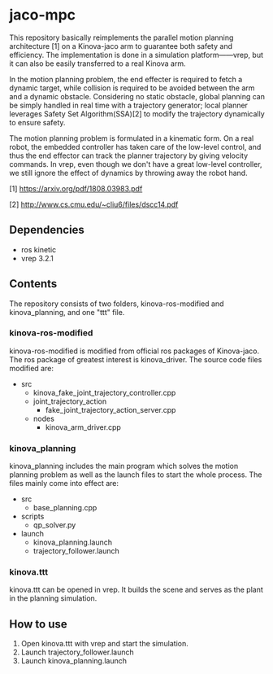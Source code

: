 # jaco-mpc

This repository basically reimplements the parallel motion planning architecture [1] on a Kinova-jaco arm to guarantee both safety and efficiency. The implementation is done in a simulation platform——vrep, but it can also be easily transferred to a real Kinova arm. 


In the motion planning problem, the end effecter is required to fetch a dynamic target, while collision is required to be avoided between the arm and a dynamic obstacle. Considering no static obstacle, global planning can be simply handled in real time with a trajectory generator; local planner leverages Safety Set Algorithm(SSA)[2] to modify the trajectory dynamically to ensure safety. 

The motion planning problem is formulated in a kinematic form. On a real robot, the embedded controller has taken care of the low-level control, and thus the end effector can track the planner trajectory by giving velocity commands. In vrep, even though we don't have a great low-level controller, we still ignore the effect of dynamics by throwing away the robot hand.

[1] https://arxiv.org/pdf/1808.03983.pdf

[2] http://www.cs.cmu.edu/~cliu6/files/dscc14.pdf

## Dependencies

- ros kinetic
- vrep 3.2.1

## Contents
The repository consists of two folders, kinova-ros-modified and kinova_planning, and one "ttt" file.

### kinova-ros-modified

kinova-ros-modified is modified from official ros packages of Kinova-jaco. The ros package of greatest interest is kinova_driver. The source code files modified are:

- src
  - kinova_fake_joint_trajectory_controller.cpp
  - joint_trajectory_action
    - fake_joint_trajectory_action_server.cpp
  - nodes
    - kinova_arm_driver.cpp
    
### kinova_planning

kinova_planning includes the main program which solves the motion planning problem as well as the launch files to start the whole process. The files mainly come into effect are:

- src
  - base_planning.cpp
- scripts
  - qp_solver.py
- launch
  - kinova_planning.launch
  - trajectory_follower.launch

### kinova.ttt

kinova.ttt can be opened in vrep. It builds the scene and serves as the plant in the planning simulation.

## How to use

1. Open kinova.ttt with vrep and start the simulation.
2. Launch trajectory_follower.launch
3. Launch kinova_planning.launch
